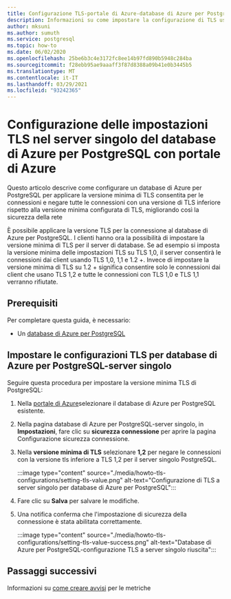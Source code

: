 ```yaml
---
title: Configurazione TLS-portale di Azure-database di Azure per PostgreSQL-server singolo
description: Informazioni su come impostare la configurazione di TLS usando portale di Azure per il server singolo del database di Azure per PostgreSQL
author: mksuni
ms.author: sumuth
ms.service: postgresql
ms.topic: how-to
ms.date: 06/02/2020
ms.openlocfilehash: 25be6b3c4e3172fc8ee14b97fd890b5948c284ba
ms.sourcegitcommit: f28ebb95ae9aaaff3f87d8388a09b41e0b3445b5
ms.translationtype: MT
ms.contentlocale: it-IT
ms.lasthandoff: 03/29/2021
ms.locfileid: "93242365"
---
```

# <a name="configuring-tls-settings-in-azure-database-for-postgresql-single---server-using-azure-portal"></a>Configurazione delle impostazioni TLS nel server singolo del database di Azure per PostgreSQL con portale di Azure

Questo articolo descrive come configurare un database di Azure per PostgreSQL per applicare la versione minima di TLS consentita per le connessioni e negare tutte le connessioni con una versione di TLS inferiore rispetto alla versione minima configurata di TLS, migliorando così la sicurezza della rete

È possibile applicare la versione TLS per la connessione al database di Azure per PostgreSQL. I clienti hanno ora la possibilità di impostare la versione minima di TLS per il server di database. Se ad esempio si imposta la versione minima delle impostazioni TLS su TLS 1,0, il server consentirà le connessioni dai client usando TLS 1,0, 1,1 e 1.2 +. Invece di impostare la versione minima di TLS su 1.2 + significa consentire solo le connessioni dai client che usano TLS 1,2 e tutte le connessioni con TLS 1,0 e TLS 1,1 verranno rifiutate.

## <a name="prerequisites"></a>Prerequisiti

Per completare questa guida, è necessario:

* Un [database di Azure per PostgreSQL](quickstart-create-server-database-portal.md)

## <a name="set-tls-configurations-for-azure-database-for-postgresql---single-server"></a>Impostare le configurazioni TLS per database di Azure per PostgreSQL-server singolo

Seguire questa procedura per impostare la versione minima TLS di PostgreSQL:

1. Nella [portale di Azure](https://portal.azure.com/)selezionare il database di Azure per PostgreSQL esistente.

1.  Nella pagina database di Azure per PostgreSQL-server singolo, in **Impostazioni**, fare clic su **sicurezza connessione** per aprire la pagina Configurazione sicurezza connessione.

1. Nella **versione minima di TLS** selezionare **1,2** per negare le connessioni con la versione tls inferiore a TLS 1,2 per il server singolo PostgreSQL.

    :::image type="content" source="./media/howto-tls-configurations/setting-tls-value.png" alt-text="Configurazione di TLS a server singolo per database di Azure per PostgreSQL":::

1. Fare clic su **Salva** per salvare le modifiche.

1. Una notifica conferma che l'impostazione di sicurezza della connessione è stata abilitata correttamente.

    :::image type="content" source="./media/howto-tls-configurations/setting-tls-value-success.png" alt-text="Database di Azure per PostgreSQL-configurazione TLS a server singolo riuscita":::

## <a name="next-steps"></a>Passaggi successivi

Informazioni su [come creare avvisi](howto-alert-on-metric.md) per le metriche